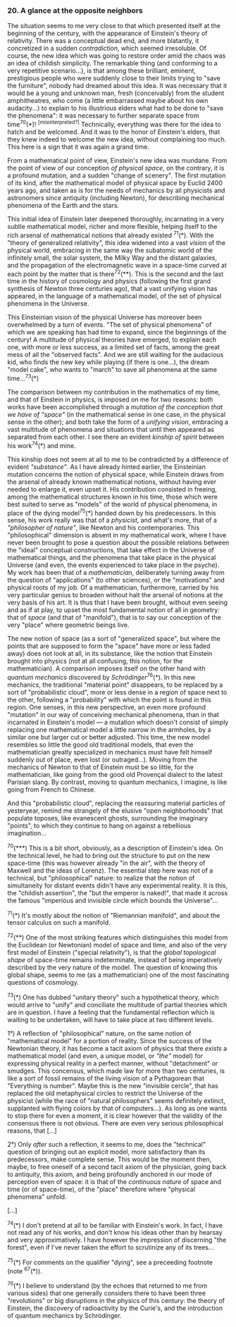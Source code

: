 ### 20. A glance at the opposite neighbors
The situation seems to me very close to that which presented itself at the beginning of the century, with the appearance of Einstein's theory of relativity. There was a conceptual dead end, and more blatantly, it concretized in a sudden _contradiction_, which seemed irresoluble. Of course, the new idea which was going to restore order amid the chaos was an idea of childish simplicity. The remarkable thing (and conforming to a very repetitive scenario...), is that among these brilliant, eminent, prestigious people who were suddenly close to their limits trying to "save the furniture", nobody had dreamed about this idea. It was necessary that it would be a young and unknown man, fresh (conceivably) from the student amphitheatres, who come (a little embarrassed maybe about his own audacity...) to explain to his illustrious elders what had to be done to "save the phenomena": it was necessary to further separate space from time<sup>70</sup>(&ast;)! <sup>[misinterpreted?]</sup> Technically, everything was there for the idea to hatch and be welcomed. And it was to the honor of Einstein's elders, that they knew indeed to welcome the new idea, without complaining too much. This here is a sign that it was again a grand time.

From a mathematical point of view, Einstein's new idea was mundane. From the point of view of our conception _of physical space_, on the contrary, it is a profound mutation, and a sudden "change of scenery". The first mutation of its kind, after the mathematical model of physical space by Euclid 2400 years ago, and taken as is for the needs of mechanics by all physicists and astronomers since antiquity (including Newton), for describing mechanical phenomena of the Earth and the stars.

This initial idea of Einstein later deepened thoroughly, incarnating in a very subtle mathematical model, richer and more flexible, helping itself to the rich arsenal of mathematical notions that already existed <sup>71</sup>(&ast;). With the "theory of generalized relativity", this idea widened into a vast _vision_ of the physical world, embracing in the same way the subatomic world of the infinitely small, the solar system, the Milky Way and the distant galaxies, and the propagation of the electromagnetic wave in a space-time curved at each point by the matter that is there<sup>72</sup>(&ast;&ast;). This is the second and the last time in the history of cosmology and physics (following the first grand synthesis of Newton three centuries ago), that a vast unifying vision has appeared, in the language of a mathematical model, of the set of physical phenomena in the Universe.

This Einsteinian vision of the physical Universe has moreover been overwhelmed by a turn of events. "The set of physical phenomena" of which we are speaking has had time to expand, since the beginnings of the century! A multitude of physical theories have emerged, to explain each one, with more or less success, as a limited set of facts, among the great mess of all the "observed facts". And we are still waiting for the audacious kid, who finds the new key while playing (if there is one...), the dream "model cake", who wants to "march" to save all phenomena at the same time...<sup>73</sup>(&ast;)

The comparison between my contribution in the mathematics of my time, and that of Einstein in physics, is imposed on me for two reasons: both works have been accomplished through a _mutation of the conception that we have of "space"_ (in the mathematical sense in one case, in the physical sense in the other); and both take the form of a _unifying vision_, embracing a vast multitude of phenomena and situations that until then appeared as separated from each other. I see there an evident _kinship of spirit_ between his work<sup>74</sup>(&ast;) and mine.

This kinship does not seem at all to me to be contradicted by a difference of evident _"substance"_. As I have already hinted earlier, the Einsteinian mutation concerns the notion of physical space, while Einstein draws from the arsenal of already known mathematical notions, without having ever needed to enlarge it, even upset it. His contribution consisted in freeing, among the mathematical structures known in his time, those which were best suited to serve as "models" of the world of physical phenomena, in place of the dying model<sup>75</sup>(&ast;) handed down by his predecessors. In this sense, his work really was that of a _physicist_, and what's more, that of a _"philosopher of nature"_, like Newton and his contemporaries. This "philosophical" dimension is absent in my mathematical work, where I have never been brought to pose a question about the possible relations between the "ideal" conceptual constructions, that take effect in the Universe of mathematical things, and the phenomena that take place in the physical Universe (and even, the events experienced to take place in the psyche). My work has been that of a _mathematician_, deliberately turning away from the question of "applications" (to other sciences), or the "motivations" and physical roots of my job. Of a mathematician, furthermore, carried by his very particular genius to broaden without halt the arsenal of notions at the very basis of his art. It is thus that I have been brought, without even seeing and as if at play, to upset the most fundamental notion of all in geometry: that of _space_ (and that of "manifold"), that is to say our conception of the very "place" where geometric beings live.

The new notion of space (as a sort of "generalized space", but where the points that are supposed to form the "space" have more or less faded away) does not look at all, in its substance, like the notion that Einstein brought into physics (not at all confusing, this notion, for the mathematician). A comparison imposes itself on the other hand with _quantum mechanics_ discovered by _Schrödinger_<sup>76</sup>(&ast;). In this new mechanics, the traditional "material point" disappears, to be replaced by a sort of "probabilistic cloud", more or less dense in a region of space next to the other, following a "probability" with which the point is found in this region. One senses, in this new perspective, an even more profound "mutation" in our way of conceiving mechanical phenomena, than in that incarnated in Einstein's model &mdash; a mutation which doesn't consist of simply replacing one mathematical model a little narrow in the armholes, by a similar one but larger cut or better adjusted. This time, the new model resembles so little the good old traditional models, that even the mathematician greatly specialized in mechanics must have felt himself suddenly out of place, even lost (or outraged...). Moving from the mechanics of Newton to that of Einstein must be so little, for the mathematician, like going from the good old Provençal dialect to the latest Parisian slang. By contrast, moving to quantum mechanics, I imagine, is like going from French to Chinese.

And this "probabilistic cloud", replacing the reassuring material particles of yesteryear, remind me strangely of the elusive "open neighborhoods" that populate toposes, like evanescent ghosts, surrounding the imaginary "points", to which they continue to hang on against a rebellious imagination...


<sup>70</sup>(&ast;&ast;&ast;) This is a bit short, obviously, as a description of Einstein's idea. On the technical level, he had to bring out the structure to put on the new space-time (this was however already "in the air", with the theory of Maxwell and the ideas of Lorenz). The essential step here was not of a technical, but "philosophical" nature: to realize that the notion of simultaneity for distant events didn't have any experimental reality. It is this, the "childish assertion", the "but the emperor is naked!", that made it across the famous "imperious and invisible circle which bounds the Universe"...

<sup>71</sup>(&ast;) It's mostly about the notion of "Riemannian manifold", and about the tensor calculus on such a manifold.

<sup>72</sup>(&ast;&ast;) One of the most striking features which distinguishes this model from the Euclidean (or Newtonian) model of space and time, and also of the very first model of Einstein ("special relativity"), is that the _global topological shape_ of space-time remains indeterminate, instead of being imperatively described by the very nature of the model. The question of knowing this global shape, seems to me (as a mathematician) one of the most fascinating questions of cosmology.

<sup>73</sup>(&ast;) One has dubbed "unitary theory" such a hypothetical theory, which would arrive to "unify" and conciliate the multitude of partial theories which are in question. I have a feeling that the fundamental reflection which is waiting to be undertaken, will have to take place at two different levels.

1&deg;) A reflection of "philosophical" nature, on the same notion of "mathematical model" for a portion of reality. Since the success of the Newtonian theory, it has become a tacit axiom of physics that there _exists_ a mathematical model (and even, a unique model, or _"the"_ model) for expressing physical reality in a perfect manner, without "detachment" or smudges. This concensus, which made law for more than two centuries, is like a sort of fossil remains of the living vision of a Pythagorean that "Everything is number". Maybe this is the new "invisible cercle", that has replaced the old metaphysical circles to restrict the Universe of the physicist (while the race of "natural philosophers" seems definitely extinct, supplanted with flying colors by that of computers...). As long as one wants to stop there for even a moment, it is clear however that the validity of the consensus there is not obvious. There are even very serious philosophical reasons, that [...]

2&deg;) Only _after_ such a reflection, it seems to me, does the "technical" question of bringing out an explicit model, more satisfactory than its predecessors, make complete sense. This would be the moment then, maybe, to free oneself of a second tacit axiom of the physician, going back to antiquity, this axiom, and being profoundly anchored in our mode of perception even of space: it is that of the _continuous nature_ of space and time (or of space-time), of the "place" therefore where "physical phenomena" unfold.

[...]

<sup>74</sup>(&ast;) I don't pretend at all to be familiar with Einstein's work. In fact, I have not read any of his works, and don't know his ideas other than by hearsay and very approximatively. I have however the impression of discerning "the forest", even if I've never taken the effort to scrutinize any of its trees...

<sup>75</sup>(&ast;) For comments on the qualifier "dying", see a preceeding footnote (note <sup>67</sup>(&ast;)).

<sup>76</sup>(&ast;) I believe to understand (by the echoes that returned to me from various sides) that one generally considers there to have been three "revolutions" or big disruptions in the physics of this century: the theory of Einstein, the discovery of radioactivity by the Curie's, and the introduction of quantum mechanics by Schrödinger.
